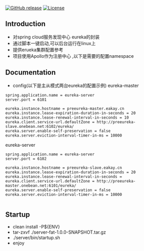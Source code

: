 [![GitHub release](https://img.shields.io/badge/release-1.0.0-28a745.svg)](https://github.com/0nebean/com.alibaba.druid-0nebean.custom/releases)
[![License](https://img.shields.io/badge/license-Apache%202-4EB1BA.svg)](https://www.apache.org/licenses/LICENSE-2.0.html)


Introduction
---
- 对spring cloud服务发现中心 eureka的封装
- 通过脚本一键启动,可以后台运行在linux上
- 提供erueka集群配置参考
- 项目使用Apollo作为注册中心 ,以下是需要的配置namespace


Documentation
---
- config(以下是主从模式两台eureka的配置示例)
eureka-master

```
spring.application.name = eureka-server
server.port = 6101

eureka.instance.hostname = preeureka-master.eakay.cn
eureka.instance.lease-expiration-duration-in-seconds = 20
eureka.instance.lease-renewal-interval-in-seconds = 10
eureka.client.service-url.defaultZone = http://preeureka-slave.onebean.net:6102/eureka/
eureka.server.enable-self-preservation = false
eureka.server.eviction-interval-timer-in-ms = 10000

```

eureka-server

```
spring.application.name = eureka-server
server.port = 6102

eureka.instance.hostname = preeureka-slave.eakay.cn
eureka.instance.lease-expiration-duration-in-seconds = 20
eureka.instance.lease-renewal-interval-in-seconds = 
eureka.client.service-url.defaultZone = http://preeureka-master.onebean.net:6101/eureka/
eureka.server.enable-self-preservation = false
eureka.server.eviction-interval-timer-in-ms = 10000


```
Startup
---
- clean install -P${ENV}
- tar-zxvf ./server-fat-1.0.0-SNAPSHOT.tar.gz
- ./server/bin/startup.sh
- enjoy



